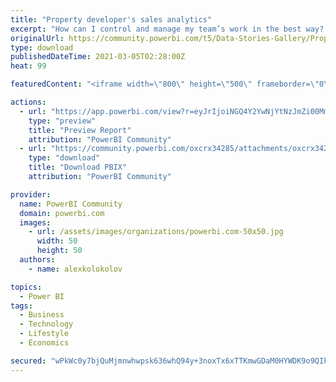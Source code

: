 ```yaml
---
title: "Property developer's sales analytics"
excerpt: "How can I control and manage my team’s work in the best way? This question is one of the most important for every manager. Although results of a"
originalUrl: https://community.powerbi.com/t5/Data-Stories-Gallery/Property-developer-s-sales-analytics/m-p/1705286
type: download
publishedDateTime: 2021-03-05T02:28:00Z
heat: 99

featuredContent: "<iframe width=\"800\" height=\"500\" frameborder=\"0\" src=\"https://app.powerbi.com/view?r=eyJrIjoiNGQ4Y2YwNjYtNzJmZi00MmFiLWFhOWUtNWJkZjc0ZWYxODNhIiwidCI6IjEzNDA0ODkzLTQwODEtNDNjYi05Y2Y3LTI2YTlkZDkzN2YwMiIsImMiOjl9&amp;pageName=ReportSection\"></iframe>"

actions:
  - url: "https://app.powerbi.com/view?r=eyJrIjoiNGQ4Y2YwNjYtNzJmZi00MmFiLWFhOWUtNWJkZjc0ZWYxODNhIiwidCI6IjEzNDA0ODkzLTQwODEtNDNjYi05Y2Y3LTI2YTlkZDkzN2YwMiIsImMiOjl9&amp;pageName=ReportSection"
    type: "preview"
    title: "Preview Report"
    attribution: "PowerBI Community"
  - url: "https://community.powerbi.com/oxcrx34285/attachments/oxcrx34285/DataStoriesGallery/5082/1/Report%20DSG%20property%20%20lite_eng%20%E2%80%94%20final.pbix"
    type: "download"
    title: "Download PBIX"
    attribution: "PowerBI Community"

provider:
  name: PowerBI Community
  domain: powerbi.com
  images:
    - url: /assets/images/organizations/powerbi.com-50x50.jpg
      width: 50
      height: 50
  authors:
    - name: alexkolokolov

topics:
  - Power BI
tags:
  - Business
  - Technology
  - Lifestyle
  - Economics

secured: "wPkWc0y7bjQuMjmnwhwpsk636whQ94y+3noxTx6xTTKmwGDaM0HYWDK9o9QIk1RQDtACpws+D2BiJvNkfyLIVk3B6Zh4Aq0kEMpcQx4EUqTpkpnMvJ9wLtRNfr97JAxmbPQkg9slArkuno+ISK7FNAVOyL5aLVHmYJT7c8dVXChfTS9FOejww0w+tvozL9VcIMY6Xh/cHjTtChWxYtYS81eppYaX3QNhZH+j6pa7z8HC7m8qJ16akkykxyFFzLoVYW0A3wRp+PcirBPEHq3hedEOL67E7l1jaQMzkf+9oJFmoDoNKvf5y6AABhb/6/AL0Xaw/Bhe0MnNqrze1RBWSWXTlKpgbSqKSo85XVfNvKi16AaedTeLZvtW5dU6mgFyCROUqwAVt5MDShvpzrvJfw==;5utooiURnFJ9EXhmsPo4Fg=="
---
```


